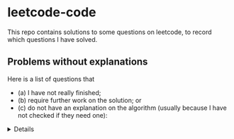 # leetcode-code

This repo contains solutions to some questions on leetcode, to record which questions I have solved.

## Problems without explanations

Here is a list of questions that
* (a) I have not really finished;
* (b) require further work on the solution; or
* (c) do not have an explanation on the algorithm (usually because I have not checked if they need one):

<details>
1 2 3 5 6 7 8 9 10 11 12 13 14 15 16 17 18 19 22 23
24 26 27 33 34 36 38 39 40 41 42 43 44 45 48 49 50 54 55 57
60 61 62 63 64 65 66 67 69 70 71 72 73 74 75 76 78 79 80 85
88 89 91 93 94 96 98 100 101 102 103 104 105 106 107 108 110 111 112
113 114 115 116 118 119 120 122 124 125 127 128 129 130 131 132 134 135 137
139 140 141 142 143 144 150 151 155 165 167 169 171 198 200 201 205 206 221
229 232 234 235 237 238 242 257 258 260 264 268 273 279 283 287 300 310 312 313
322 330 341 343 344 345 349 350 368 371 377 380 383 387 389 402 404 409 413 429
435 442 445 446 451 452 455 458 485 495 501 504 506 513 514 515 516 518
523 525 530 543 551 552 554 557 576 606 621 623 629 633 636 645 647 648
657 661 678 682 690 692 700 703 705 706 712 713 719 726 728 739 740 743 746 752
754 762 769 775 779 784 786 787 788 791 802 806 807 811 815 820 823 826 834
840 844 846 861 871 872 876 881 883 885 896 900 907 912 930 931 935 938
946 948 950 959 961 974 976 977 979 992 993 994 995 997 999 1001 1002 1003
1005 1007 1018 1023 1026 1032 1038 1041 1042 1043 1047 1052 1074 1078 1090 1095 1105 1110 1122
1128 1129 1139 1145 1146 1155 1160 1161 1171 1190 1207 1208 1218 1219 1220 1232 1235 1239
1249 1255 1266 1269 1275 1281 1287 1289 1290 1291 1318 1325 1334 1335 1339 1347 1356 1361
1380 1382 1389 1395 1404 1411 1419 1420 1422 1424 1425 1436 1438 1441 1442 1457 1458 1460 1463 1475
1481 1482 1492 1496 1502 1503 1508 1509 1512 1518 1523 1530 1535 1544 1550 1552 1557 1561 1568
1572 1578 1579 1582 1598 1605 1608 1609 1611 1614 1630 1637 1642 1653 1657 1662 1669 1685 1700
1701 1704 1716 1717 1736 1738 1742 1743 1744 1745 1748 1750 1758 1759 1768 1780 1791 1793
1798 1802 1812 1814 1816 1822 1823 1824 1832 1835 1838 1845 1846 1863 1877 1887 1903 1913 1915 1921
1971 1976 1979 1992 2000 2009 2019 2032 2037 2038 2045 2049 2050 2053 2058 2063 2064
2068 2069 2073 2075 2076 2078 2090 2092 2096 2103 2104 2105 2109 2119 2122 2125 2134 2147
2149 2155 2169 2181 2185 2191 2192 2195 2196 2225 2251 2257 2264 2265 2285 2293 2302 2306 2316
2353 2363 2370 2373 2374 2385 2391 2392 2399 2402 2405 2418 2433 2442 2443 2447 2470
2482 2483 2485 2486 2487 2492 2497 2535 2540 2541 2542 2543 2544 2566 2582 2586 2587 2588
2597 2610 2642 2678 2706 2709 2733 2742 2746 2750 2751 2760 2765 2785 2798 2812 2816 2849 2864 2869
2870 2903 2905 2906 2958 2962 2966 2970 2976 2997 3005 3016 3033 3034 3068 3075 3110
3127 564 2699 440 729 731 432 2458 2762 2872 2940 3203 689 1639 1368 407 1765 2127 2467 2523
3306 2560 2685 2999 3272 2071 3343 3337 1857 3372 3373 2929 2081 2040 1751 3440 1900 1948 2322 2106 2561 3479
3363 808 1504 1493
</details>
